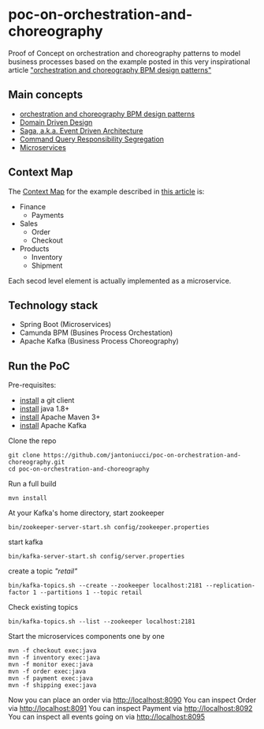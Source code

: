 # poc-on-orchestration-and-choreography

Proof of Concept on orchestration and choreography patterns to model business processes based on the example posted in this very inspirational article ["orchestration and choreography BPM design patterns"](http://plexiti.com/en/blog/2017/03/microservices-orchestration-or-choreography/)

## Main concepts
* [orchestration and choreography BPM design patterns](http://plexiti.com/en/blog/2017/03/microservices-orchestration-or-choreography/)
* [Domain Driven Design](https://airbrake.io/blog/software-design/domain-driven-design)
* [Saga, a.k.a. Event Driven Architecture](http://microservices.io/patterns/data/saga.html)
* [Command Query Responsibility Segregation](https://martinfowler.com/bliki/CQRS.html)
* [Microservices](https://martinfowler.com/articles/microservices.html)

## Context Map
The [Context Map](https://www.infoq.com/articles/ddd-contextmapping) for the example described in [this article](http://plexiti.com/en/blog/2017/03/microservices-orchestration-or-choreography/) is:

* Finance
    * Payments
* Sales
    * Order
    * Checkout
* Products
    * Inventory 
    * Shipment

Each secod level element is actually implemented as a microservice.

## Technology stack
* Spring Boot (Microservices)
* Camunda BPM (Busines Process Orchestation)
* Apache Kafka (Business Process Choreography)

## Run the PoC
Pre-requisites:
* [install](https://git-scm.com/book/en/v2/Getting-Started-Installing-Git) a git client
* [install](http://www.oracle.com/technetwork/java/javase/downloads/jdk8-downloads-2133151.html) java 1.8+
* [install](https://maven.apache.org/install.html) Apache Maven 3+
* [install](https://kafka.apache.org/quickstart) Apache Kafka 

Clone the repo

```
git clone https://github.com/jantoniucci/poc-on-orchestration-and-choreography.git
cd poc-on-orchestration-and-choreography
```

Run a full build

```
mvn install
```

At your Kafka's home directory, start zookeeper

```
bin/zookeeper-server-start.sh config/zookeeper.properties
```

start kafka

```
bin/kafka-server-start.sh config/server.properties
```

create a topic *"retail"*

```
bin/kafka-topics.sh --create --zookeeper localhost:2181 --replication-factor 1 --partitions 1 --topic retail
```

Check existing topics

```
bin/kafka-topics.sh --list --zookeeper localhost:2181
```

Start the microservices components one by one
   
```
mvn -f checkout exec:java
mvn -f inventory exec:java
mvn -f monitor exec:java
mvn -f order exec:java
mvn -f payment exec:java
mvn -f shipping exec:java
```

Now you can place an order via [http://localhost:8090](http://localhost:8090)
You can inspect Order via [http://localhost:8091](http://localhost:8091)
You can inspect Payment via [http://localhost:8092](http://localhost:8092)
You can inspect all events going on via [http://localhost:8095](http://localhost:8095)
